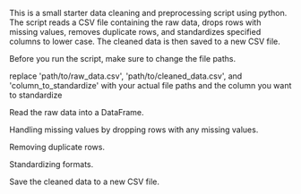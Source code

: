 This is a small starter data cleaning and preprocessing script using python. The script reads a CSV file containing the raw data, drops rows with missing values, removes duplicate rows, and standardizes specified columns to lower case. The cleaned data is then saved to a new CSV file. 

Before you run the script, make sure to change the file paths.

  replace 'path/to/raw_data.csv', 'path/to/cleaned_data.csv', and 'column_to_standardize' with your actual file paths and the column you want to standardize


Read the raw data into a DataFrame.

Handling missing values by dropping rows with any missing values.

Removing duplicate rows.

Standardizing formats.

Save the cleaned data to a new CSV file.
